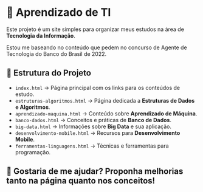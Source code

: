 # 📌 Aprendizado de TI  

Este projeto é um site simples para organizar meus estudos na área de **Tecnologia da Informação**.

Estou me baseando no conteúdo que pedem no concurso de Agente de Tecnologia do Banco do Brasil de 2022.

## 📂 Estrutura do Projeto  

- `index.html` → Página principal com os links para os conteúdos de estudo.  
- `estruturas-algoritmos.html` → Página dedicada a **Estruturas de Dados e Algoritmos**.  
- `aprendizado-maquina.html` → Conteúdo sobre **Aprendizado de Máquina**.  
- `banco-dados.html` → Conceitos e práticas de **Banco de Dados**.  
- `big-data.html` → Informações sobre **Big Data** e sua aplicação.  
- `desenvolvimento-mobile.html` → Recursos para **Desenvolvimento Mobile**.  
- `ferramentas-linguagens.html` → Técnicas e ferramentas para programação.  

## 🚀 Gostaria de me ajudar? Proponha melhorias tanto na página quanto nos conceitos!
